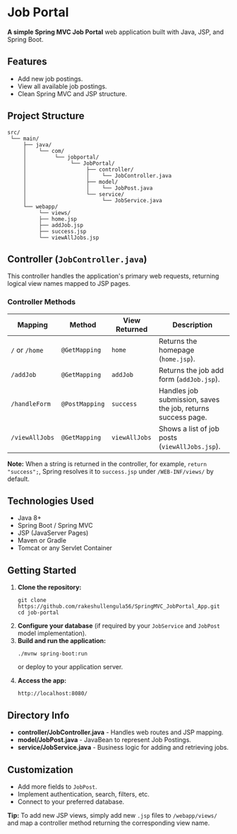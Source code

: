 <!DOCTYPE html>
<html lang="en">
<head>
  <meta charset="UTF-8">
  <title>Job Portal - README</title>
</head>
<body>

  <h1>Job Portal</h1>
  <p>
    <strong>A simple Spring MVC Job Portal</strong> web application built with Java, JSP, and Spring Boot.
  </p>

<h2>Features</h2>
  <ul>
    <li>Add new job postings.</li>
    <li>View all available job postings.</li>
    <li>Clean Spring MVC and JSP structure.</li>
  </ul>

<h2>Project Structure</h2>
  <pre><code>src/
 └── main/
     ├── java/
     │    └── com/
     │         └── jobportal/
     │              └── JobPortal/
     │                   ├── controller/
     │                   │    └── JobController.java
     │                   ├── model/
     │                   │    └── JobPost.java
     │                   └── service/
     │                        └── JobService.java
     └── webapp/
          └── views/
          ├── home.jsp
          ├── addJob.jsp
          ├── success.jsp
          └── viewAllJobs.jsp
</code></pre>

<h2>Controller (<code>JobController.java</code>)</h2>
  <p>
    This controller handles the application's primary web requests, returning logical view names mapped to JSP pages.
  </p>

<h3>Controller Methods</h3>
  <table>
    <thead>
      <tr>
        <th>Mapping</th>
        <th>Method</th>
        <th>View Returned</th>
        <th>Description</th>
      </tr>
    </thead>
    <tbody>
      <tr>
        <td><code>/</code> or <code>/home</code></td>
        <td><code>@GetMapping</code></td>
        <td><code>home</code></td>
        <td>Returns the homepage (<code>home.jsp</code>).</td>
      </tr>
      <tr>
        <td><code>/addJob</code></td>
        <td><code>@GetMapping</code></td>
        <td><code>addJob</code></td>
        <td>Returns the job add form (<code>addJob.jsp</code>).</td>
      </tr>
      <tr>
        <td><code>/handleForm</code></td>
        <td><code>@PostMapping</code></td>
        <td><code>success</code></td>
        <td>Handles job submission, saves the job, returns success page.</td>
      </tr>
      <tr>
        <td><code>/viewAllJobs</code></td>
        <td><code>@GetMapping</code></td>
        <td><code>viewAllJobs</code></td>
        <td>Shows a list of job posts (<code>viewAllJobs.jsp</code>).</td>
      </tr>
    </tbody>
  </table>

  <p>
    <strong>Note:</strong> When a string is returned in the controller, for example, <code>return "success";</code>, Spring resolves it to <code>success.jsp</code> under <code>/WEB-INF/views/</code> by default.
  </p>

<h2>Technologies Used</h2>
  <ul>
    <li>Java 8+</li>
    <li>Spring Boot / Spring MVC</li>
    <li>JSP (JavaServer Pages)</li>
    <li>Maven or Gradle</li>
    <li>Tomcat or any Servlet Container</li>
  </ul>

<h2>Getting Started</h2>
  <ol>
    <li>
      <strong>Clone the repository:</strong>
      <pre><code>git clone https://github.com/rakeshullengula56/SpringMVC_JobPortal_App.git
cd job-portal
</code></pre>
    </li>
    <li>
      <strong>Configure your database</strong> (if required by your <code>JobService</code> and <code>JobPost</code> model implementation).
    </li>
    <li>
      <strong>Build and run the application:</strong>
      <pre><code>./mvnw spring-boot:run</code></pre>
      <p>or deploy to your application server.</p>
    </li>
    <li>
      <strong>Access the app:</strong>
      <pre><code>http://localhost:8080/</code></pre>
    </li>
  </ol>

<h2>Directory Info</h2>
  <ul>
    <li><strong>controller/JobController.java</strong> - Handles web routes and JSP mapping.</li>
    <li><strong>model/JobPost.java</strong> - JavaBean to represent Job Postings.</li>
    <li><strong>service/JobService.java</strong> - Business logic for adding and retrieving jobs.</li>
  </ul>

<h2>Customization</h2>
  <ul>
    <li>Add more fields to <code>JobPost</code>.</li>
    <li>Implement authentication, search, filters, etc.</li>
    <li>Connect to your preferred database.</li>
  </ul>


  <div class="tip">
    <strong>Tip:</strong> To add new JSP views, simply add new <code>.jsp</code> files to <code>/webapp/views/</code> and map a controller method returning the corresponding view name.
  </div>
</body>
</html>
